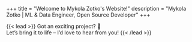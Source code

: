 +++
title = "Welcome to Mykola Zotko's Website!"
description = "Mykola Zotko | ML & Data Engineer, Open Source Developer"
+++

{{< lead >}} Got an exciting project? :rocket:  
Let’s bring it to life – I’d love to hear from you! {{< /lead >}}
